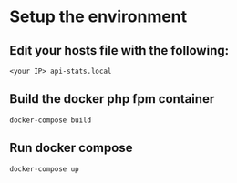 # Setup the environment
## Edit your hosts file with the following:
`<your IP> api-stats.local`
## Build the docker php fpm container
`docker-compose build`
## Run docker compose
`docker-compose up`